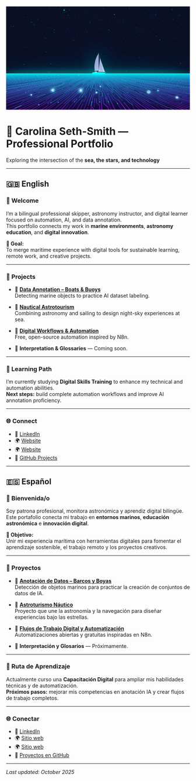 ![Header Banner](./banner.jpg)

# 🌊 Carolina Seth-Smith — Professional Portfolio  
Exploring the intersection of the **sea, the stars, and technology**

---

## 🇬🇧 English

### 👋 Welcome  
I’m a bilingual professional skipper, astronomy instructor, and digital learner focused on automation, AI, and data annotation.  
This portfolio connects my work in **marine environments**, **astronomy education**, and **digital innovation**.

**🎯 Goal:**  
To merge maritime experience with digital tools for sustainable learning, remote work, and creative projects.

---

### 🚀 Projects
- 🔹 [**Data Annotation – Boats & Buoys**](https://github.com/carolinasethsmith-dotcom/data-annotation-boats-buoys)  
  Detecting marine objects to practice AI dataset labeling.

- 🔹 [**Nautical Astrotourism**](https://github.com/carolinasethsmith-dotcom/Nautical_Astrotourism)  
  Combining astronomy and sailing to design night-sky experiences at sea.

- 🔹 [**Digital Workflows & Automation**](https://github.com/carolinasethsmith-dotcom/Digital_Workflows_and_Automation)  
  Free, open-source automation inspired by N8n.

- 🔹 **Interpretation & Glossaries** — Coming soon.

---

### 🧭 Learning Path
I’m currently studying **Digital Skills Training** to enhance my technical and automation abilities.  
**Next steps:** build complete automation workflows and improve AI annotation proficiency.

---

### 🌐 Connect
- 🔗 [LinkedIn](https://linkedin.com/in/yourprofile)  
- 🌍 [Website](https://boatlicencespain.com)
- 🌍 [Website](https://astroturismonautico.com)  
- 🐙 [GitHub Projects](https://github.com/carolinasethsmith-dotcom)

---

## 🇪🇸 Español

### 👋 Bienvenida/o  
Soy patrona profesional, monitora astronómica y aprendiz digital bilingüe.  
Este portafolio conecta mi trabajo en **entornos marinos**, **educación astronómica** e **innovación digital**.

**🎯 Objetivo:**  
Unir mi experiencia marítima con herramientas digitales para fomentar el aprendizaje sostenible, el trabajo remoto y los proyectos creativos.

---

### 🚀 Proyectos
- 🔹 [**Anotación de Datos – Barcos y Boyas**](https://github.com/carolinasethsmith-dotcom/data-annotation-boats-buoys)  
  Detección de objetos marinos para practicar la creación de conjuntos de datos de IA.

- 🔹 [**Astroturismo Náutico**](https://github.com/carolinasethsmith-dotcom/Nautical_Astrotourism)  
  Proyecto que une la astronomía y la navegación para diseñar experiencias bajo las estrellas.

- 🔹 [**Flujos de Trabajo Digital y Automatización**](https://github.com/carolinasethsmith-dotcom/Digital_Workflows_and_Automation)  
  Automatizaciones abiertas y gratuitas inspiradas en N8n.

- 🔹 **Interpretación y Glosarios** — Próximamente.

---

### 🧭 Ruta de Aprendizaje
Actualmente curso una **Capacitación Digital** para ampliar mis habilidades técnicas y de automatización.  
**Próximos pasos:** mejorar mis competencias en anotación IA y crear flujos de trabajo completos.

---

### 🌐 Conectar
- 🔗 [LinkedIn](https://linkedin.com/in/yourprofile)  
- 🌍 [Sitio web](https://boatlicencespain.com)
- 🌍 [Sitio web](https://astroturismonautico.com) 
- 🐙 [Proyectos en GitHub](https://github.com/carolinasethsmith-dotcom)

---

_Last updated: October 2025_
